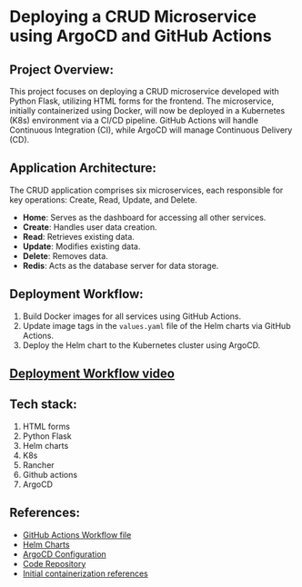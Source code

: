 # Deploying a CRUD Microservice using ArgoCD and GitHub Actions

## Project Overview:

This project focuses on deploying a CRUD microservice developed with Python Flask, utilizing HTML forms for the frontend. The microservice, initially containerized using Docker, will now be deployed in a Kubernetes (K8s) environment via a CI/CD pipeline. GitHub Actions will handle Continuous Integration (CI), while ArgoCD will manage Continuous Delivery (CD).

## Application Architecture:

The CRUD application comprises six microservices, each responsible for key operations: Create, Read, Update, and Delete.

- **Home**: Serves as the dashboard for accessing all other services.
- **Create**: Handles user data creation.
- **Read**: Retrieves existing data.
- **Update**: Modifies existing data.
- **Delete**: Removes data.
- **Redis**: Acts as the database server for data storage.

## Deployment Workflow:

1. Build Docker images for all services using GitHub Actions.
2. Update image tags in the `values.yaml` file of the Helm charts via GitHub Actions.
3. Deploy the Helm chart to the Kubernetes cluster using ArgoCD.

## [Deployment Workflow video](https://www.linkedin.com/posts/sri-vishnuvardhan_devops-crud-docker-activity-7245382452783816704-EPnU?utm_source=share&utm_medium=member_desktop)

## Tech stack:
1. HTML forms
2. Python Flask
3. Helm charts
4. K8s
5. Rancher
6. Github actions
7. ArgoCD

## References:

- [GitHub Actions Workflow file](https://github.com/vishnuswmech/python_flask/blob/main/.github/workflows/docker-image-build.yml)
- [Helm Charts](https://github.com/vishnuswmech/python_flask/tree/main/k8s-crud-microservice/deploy/helm-charts)
- [ArgoCD Configuration](https://github.com/vishnuswmech/python_flask/blob/main/k8s-crud-microservice/deploy/argocd.yaml)
- [Code Repository](https://github.com/vishnuswmech/python_flask/tree/main/k8s-crud-microservice/build/code)
- [Initial containerization references](https://www.linkedin.com/posts/sri-vishnuvardhan_docker-python-flask-activity-7239552589313236992-KasI?utm_source=share&utm_medium=member_desktop)
